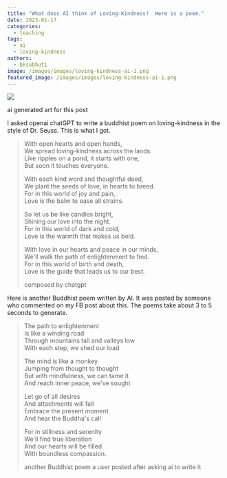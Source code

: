 ```yaml
---
title: "What does AI think of Loving-Kindness?  Here is a poem."
date: 2023-01-17
categories: 
  - teaching
tags: 
  - ai
  - loving-kindness
authors: 
  - bksubhuti
image: /images/images/loving-kindness-ai-1.png
featured_image: /images/images/loving-kindness-ai-1.png
---
```


![](/images/loving-kindness-ai-1.png)

ai generated art for this post

I asked openai chatGPT to write a buddhist poem on loving-kindness in the style of Dr. Seuss. This is what I got.  
  

> With open hearts and open hands,  
> We spread loving-kindness across the lands.  
> Like ripples on a pond, it starts with one,  
> But soon it touches everyone.
> 
> With each kind word and thoughtful deed,  
> We plant the seeds of love, in hearts to breed.  
> For in this world of joy and pain,  
> Love is the balm to ease all strains.
> 
> So let us be like candles bright,  
> Shining our love into the night.  
> For in this world of dark and cold,  
> Love is the warmth that makes us bold.
> 
> With love in our hearts and peace in our minds,  
> We'll walk the path of enlightenment to find.  
> For in this world of birth and death,  
> Love is the guide that leads us to our best.
> 
> composed by chatgpt

Here is another Buddhist poem written by AI. It was posted by someone who commented on my FB post about this. The poems take about 3 to 5 seconds to generate.

> The path to enlightenment  
> Is like a winding road  
> Through mountains tall and valleys low  
> With each step, we shed our load
> 
> The mind is like a monkey  
> Jumping from thought to thought  
> But with mindfulness, we can tame it  
> And reach inner peace, we've sought
> 
> Let go of all desires  
> And attachments will fall  
> Embrace the present moment  
> And hear the Buddha's call
> 
> For in stillness and serenity  
> We'll find true liberation  
> And our hearts will be filled  
> With boundless compassion.
> 
> another Buddhist poem a user posted after asking ai to write it